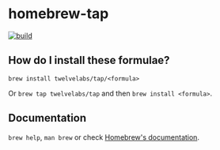 # homebrew-tap

[![build](https://github.com/twelvelabs/homebrew-tap/actions/workflows/build.yml/badge.svg?branch=main)](https://github.com/twelvelabs/homebrew-tap/actions/workflows/build.yml)

## How do I install these formulae?

`brew install twelvelabs/tap/<formula>`

Or `brew tap twelvelabs/tap` and then `brew install <formula>`.

## Documentation

`brew help`, `man brew` or check [Homebrew's documentation](https://docs.brew.sh).
